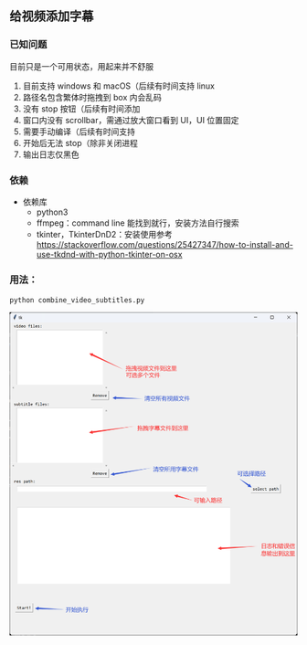 ## 给视频添加字幕
### 已知问题
目前只是一个可用状态，用起来并不舒服
1. 目前支持 windows 和 macOS（后续有时间支持 linux
2. 路径名包含繁体时拖拽到 box 内会乱码
3. 没有 stop 按钮（后续有时间添加
4. 窗口内没有 scrollbar，需通过放大窗口看到 UI，UI 位置固定
5. 需要手动编译（后续有时间支持
6. 开始后无法 stop（除非关闭进程
7. 输出日志仅黑色
### 依赖
- 依赖库
    - python3
    - ffmpeg：command line 能找到就行，安装方法自行搜索
    - tkinter，TkinterDnD2：安装使用参考 https://stackoverflow.com/questions/25427347/how-to-install-and-use-tkdnd-with-python-tkinter-on-osx
### 用法：
```shell
python combine_video_subtitles.py
```
![img1.jpg](./img/img1.jpg)


